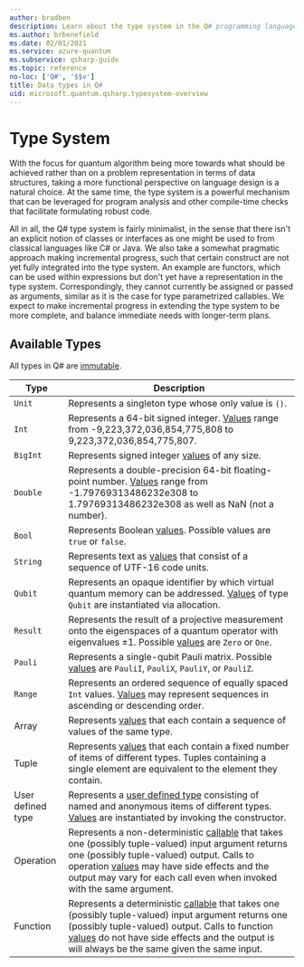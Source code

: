 ```yaml
---
author: bradben
description: Learn about the type system in the Q# programming language.
ms.author: brbenefield
ms.date: 02/01/2021
ms.service: azure-quantum
ms.subservice: qsharp-guide
ms.topic: reference
no-loc: ['Q#', '$$v']
title: Data types in Q#
uid: microsoft.quantum.qsharp.typesystem-overview
---
```


# Type System

With the focus for quantum algorithm being more towards what should be achieved rather than on a problem representation in terms of data structures, taking a more functional perspective on language design is a natural choice. At the same time, the type system is a powerful mechanism that can be leveraged for program analysis and other compile-time checks that facilitate formulating robust code. 

All in all, the Q# type system is fairly minimalist, in the sense that there isn't an explicit notion of classes or interfaces as one might be used to from classical languages like C# or Java. We also take a somewhat pragmatic approach making incremental progress, such that certain construct are not yet fully integrated into the type system. An example are functors, which can be used within expressions but don't yet have a representation in the type system. Correspondingly, they cannot currently be assigned or passed as arguments, similar as it is the case for type parametrized callables.
We expect to make incremental progress in extending the type system to be more complete, and balance immediate needs with longer-term plans. 

## Available Types

All types in Q# are [immutable](xref:microsoft.quantum.qsharp.immutability#immutability). 

Type | Description
---------|----------
 `Unit` | Represents a singleton type whose only value is `()`.
 `Int` | Represents a 64-bit signed integer. [Values](xref:microsoft.quantum.qsharp.valueliterals#int-literals) range from -9,223,372,036,854,775,808 to 9,223,372,036,854,775,807.
 `BigInt` | Represents signed integer [values](xref:microsoft.quantum.qsharp.valueliterals#bigint-literals) of any size.
 `Double` | Represents a double-precision 64-bit floating-point number. [Values](xref:microsoft.quantum.qsharp.valueliterals#double-literals) range from -1.79769313486232e308 to 1.79769313486232e308 as well as NaN (not a number).
 `Bool` | Represents Boolean [values](xref:microsoft.quantum.qsharp.valueliterals#bool-literals). Possible values are `true` or `false`.
 `String` | Represents text as [values](xref:microsoft.quantum.qsharp.valueliterals#string-literals) that consist of a sequence of UTF-16 code units. 
 `Qubit` | Represents an opaque identifier by which virtual quantum memory can be addressed. [Values](xref:microsoft.quantum.qsharp.valueliterals#qubit-literals) of type `Qubit` are instantiated via allocation.
 `Result` | Represents the result of a projective measurement onto the eigenspaces of a quantum operator with eigenvalues ±1. Possible [values](xref:microsoft.quantum.qsharp.valueliterals#result-literals) are `Zero` or `One`. 
 `Pauli` | Represents a single-qubit Pauli matrix. Possible [values](xref:microsoft.quantum.qsharp.valueliterals#pauli-literals) are `PauliI`, `PauliX`, `PauliY`, or `PauliZ`.
 `Range` | Represents an ordered sequence of equally spaced `Int` values. [Values](xref:microsoft.quantum.qsharp.valueliterals#range-literals) may represent sequences in ascending or descending order.
 Array | Represents [values](xref:microsoft.quantum.qsharp.valueliterals#array-literals) that each contain a sequence of values of the same type.
 Tuple | Represents [values](xref:microsoft.quantum.qsharp.valueliterals#tuple-literals) that each contain a fixed number of items of different types. Tuples containing a single element are equivalent to the element they contain.
 User defined type | Represents a [user defined type](xref:microsoft.quantum.qsharp.typedeclarations#type-declarations) consisting of named and anonymous items of different types. [Values](xref:microsoft.quantum.qsharp.valueliterals#literals-for-user-defined-types) are instantiated by invoking the constructor. 
 Operation | Represents a non-deterministic [callable](xref:microsoft.quantum.qsharp.operationsandfunctions#operations-and-functions) that takes one (possibly tuple-valued) input argument returns one (possibly tuple-valued) output. Calls to operation [values](xref:microsoft.quantum.qsharp.valueliterals#operation-literals) may have side effects and the output may vary for each call even when invoked with the same argument.
 Function | Represents a deterministic [callable](xref:microsoft.quantum.qsharp.operationsandfunctions#operations-and-functions) that takes one (possibly tuple-valued) input argument returns one (possibly tuple-valued) output. Calls to function [values](xref:microsoft.quantum.qsharp.valueliterals#function-literals) do not have side effects and the output is will always be the same given the same input. 




